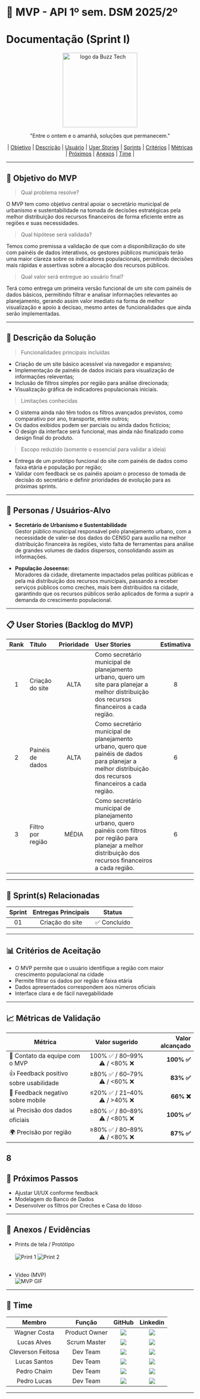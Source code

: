 # 📌 MVP - API 1º sem. DSM 2025/2º

# Documentação (Sprint I)

<p align="center">
      <img src="https://github.com/user-attachments/assets/6a2c0103-81cb-4431-81b9-643b9f40add8" alt="logo da Buzz Tech" width="200">
      <p align="center">"Entre o ontem e o amanhã, soluções que permanecem."</p>

<p align="center">
  | <a href ="#objetivo">Objetivo</a>  |
  <a href ="#descricao">Descrição</a>  |   
  <a href ="#usuario">Usuário</a>  |
  <a href ="#us">User Stories</a>  |   
  <a href ="#sprints">Sprints</a>  |
  <a href ="#criterios">Critérios</a>  | 
  <a href ="#metricas">Métricas</a>  | 
  <a href ="#proximos">Próximos</a>  | 
  <a href ="#anexos">Anexos</a>  |
  <a href ="#time">Time</a> |
</p>

---

## 🎯 Objetivo do MVP <a id="objetivo"></a>

> Qual problema resolve?

O MVP tem como objetivo central apoiar o secretário municipal de urbanismo e sustentabilidade na tomada de decisões estratégicas pela melhor distribuição dos recursos financeiros de forma eficiente entre as regiões e suas necessidades.

> Qual hipótese será validada?

Temos como premissa a validação de que com a disponibilização do site com painéis de dados interativos, os gestores públicos municipais terão uma maior clareza sobre os indicadores populacionais, permitindo decisões mais rápidas e assertivas sobre a alocação dos recursos públicos.

> Qual valor será entregue ao usuário final?

Terá como entrega um primeira versão funcional de um site com painéis de dados básicos, permitindo filtrar e analisar informações relevantes ao planejamento, gerando assim valor imediato na forma de melhor visualização e apoio à decisao, mesmo antes de funcionalidades que ainda serão implementadas.

---

## 📝 Descrição da Solução <a id="descricao"></a>

> Funcionalidades principais incluídas

<ul>
  <li> Criação de um site básico acessível via navegador e espansivo;</li>
  <li> Implementação de painéis de dados iniciais para visualização de informações releventas;</li>
  <li> Inclusão de filtros simples por região para análise direcionada;</li>
  <li> Visualização gráfica de indicadores populacionais iniciais.</li>
</ul>

> Limitações conhecidas

<ul>
  <li> O sistema ainda não têm todos os filtros avançados previstos, como comparativo por ano, transporte, entre outros;</li>
  <li> Os dados exibidos podem ser parciais ou ainda dados fictícios;</li>
  <li> O design da interface será funcional, mas ainda não finalizado como design final do produto.</li>
</ul>

> Escopo reduzido (somente o essencial para validar a ideia)

<ul>
  <li> Entrega de um protótipo funcional do site com painéis de dados como faixa etária e população por região;</li>
  <li> Validar com feedback se os painéis apoiam o processo de tomada de decisão do secretário e definir prioridades de evolução para as próximas sprints.</li>
</ul>

---

## 👥 Personas / Usuários-Alvo <a id="usuario"></a>

- **Secretário de Urbanismo e Sustentabilidade** <br>Gestor público municipal responsável pelo planejamento urbano, com a necessidade de valer-se dos dados do CENSO para auxílio na melhor distribuição financeira às regiões, visto falta de ferramentas para análise de grandes volumes de dados dispersos, consolidando assim as informações.

- **População Joseense:**<br>Moradores da cidade, diretamente impactados pelas políticas públicas e pela má distribuição dos recursos municipais, passando a receber serviços públicos como creches, mais bem distribuídos na cidade, garantindo que os recursos públicos serão aplicados de forma a suprir a demanda do crescimento populacional.

---

## 📋 User Stories (Backlog do MVP) <a id="us"></a>

| Rank | Título            | Prioridade | User Stories                                                                                                                                                       | Estimativa |
| :--: | :---------------- | :--------: | :----------------------------------------------------------------------------------------------------------------------------------------------------------------- | :--------: |
|  1   | Criação do site   |    ALTA    | Como secretário municipal de planejamento urbano, quero um site para planejar a melhor distribuição dos recursos financeiros a cada região.                        |     8      |
|  2   | Painéis de dados  |    ALTA    | Como secretário municipal de planejamento urbano, quero que painéis de dados para planejar a melhor distribuição dos recursos financeiros a cada região.           |     6      |
|  3   | Filtro por região |   MÉDIA    | Como secretário municipal de planejamento urbano, quero painéis com filtros por região para planejar a melhor distribuição dos recursos financeiros a cada região. |     6      |

---

## 📅 Sprint(s) Relacionadas <a id="sprints"></a>

| Sprint | Entregas Principais |    Status    |
| :----: | :-----------------: | :----------: |
|   01   |   Criação do site   | ✅ Concluído |

---

## 📊 Critérios de Aceitação <a id="criterios"></a>

- O MVP permite que o usuário identifique a região com maior crescimento populacional na cidade
- Permite filtrar os dados por região e faixa etária
- Dados apresentados correspondem aos números oficiais
- Interface clara e de fácil navegabilidade

---

## 📈 Métricas de Validação <a id="metricas"></a>

| Métrica                                |        Valor sugerido         | Valor alcançado |
| -------------------------------------- | :---------------------------: | --------------: |
| 👥 Contato da equipe com o MVP         | 100% ✅ / 80–99% ⚠️ / <80% ❌ |     **100% ✅** |
| 👍 Feedback positivo sobre usabilidade | ≥80% ✅ / 60–79% ⚠️ / <60% ❌ |      **83% ✅** |
| 📱 Feedback negativo sobre mobile      | ≤20% ✅ / 21–40% ⚠️ / >40% ❌ |      **66% ❌** |
| 📊 Precisão dos dados oficiais         | ≥80% ✅ / 80–89% ⚠️ / <80% ❌ |     **100% ✅** |
| 🌍 Precisão por região                 | ≥80% ✅ / 80–89% ⚠️ / <80% ❌ |      **87% ✅** |

## 8

## 🚀 Próximos Passos <a id="proximo"></a>

- Ajustar UI/UX conforme feedback
- Modelagem do Banco de Dados
- Desenvolver os filtros por Creches e Casa do Idoso

---

## 📂 Anexos / Evidências <a id="anexos"></a>

- Prints de tela / Protótipo<br><br>
  ![Print 1](../Documentos/assets/sp1/MVP.print.1.jpg)
  ![Print 2](../Documentos/assets/sp1/MVP.print.2.jpg)<br><br>

- Vídeo (MVP)<br>
  ![MVP GIF](../Documentos/assets/sp1/MVP.gif)

---

## 👷 Time <a id="time"></a>

|      Membro       |    Função     |                                                                        GitHub                                                                         |                                                                                    Linkedin                                                                                     |
| :---------------: | :-----------: | :---------------------------------------------------------------------------------------------------------------------------------------------------: | :-----------------------------------------------------------------------------------------------------------------------------------------------------------------------------: |
|   Wagner Costa    | Product Owner | <a href="https://github.com/Costa-Wagner"><img src="https://img.shields.io/badge/GitHub-100000?style=for-the-badge&logo=github&logoColor=white"></a>  |     <a href="https://www.linkedin.com/in/wagner-costa-391b0726/"><img src="https://img.shields.io/badge/LinkedIn-0077B5?style=for-the-badge&logo=linkedin&logoColor=white">     |
|    Lucas Alves    | Scrum Master  | <a href="https://github.com/LuccasLukaDev"><img src="https://img.shields.io/badge/GitHub-100000?style=for-the-badge&logo=github&logoColor=white"></a> | <a href="https://www.linkedin.com/in/lucas-da-silva-alves-18852b2b3"><img src="https://img.shields.io/badge/LinkedIn-0077B5?style=for-the-badge&logo=linkedin&logoColor=white"> |
| Cleverson Feitosa |   Dev Team    |   <a href="https://github.com/clfeitosa"><img src="https://img.shields.io/badge/GitHub-100000?style=for-the-badge&logo=github&logoColor=white"></a>   |  <a href="https://www.linkedin.com/in/cleverson-feitosa-447768180/"><img src="https://img.shields.io/badge/LinkedIn-0077B5?style=for-the-badge&logo=linkedin&logoColor=white">  |
|   Lucas Santos    |   Dev Team    |   <a href="https://github.com/tirolasca"><img src="https://img.shields.io/badge/GitHub-100000?style=for-the-badge&logo=github&logoColor=white"></a>   |        <a href="https://www.linkedin.com/in/lucas-santostec/"><img src="https://img.shields.io/badge/LinkedIn-0077B5?style=for-the-badge&logo=linkedin&logoColor=white">        |
|    Pedro Chaim    |   Dev Team    |  <a href="https://github.com/Spockchaim"><img src="https://img.shields.io/badge/GitHub-100000?style=for-the-badge&logo=github&logoColor=white"></a>   |           <a href="https://www.linkedin.com/in/pedrochaim"><img src="https://img.shields.io/badge/LinkedIn-0077B5?style=for-the-badge&logo=linkedin&logoColor=white">           |
|    Pedro Lucas    |   Dev Team    | <a href="https://github.com/pedrodevroot"><img src="https://img.shields.io/badge/GitHub-100000?style=for-the-badge&logo=github&logoColor=white"></a>  |     <a href="https://www.linkedin.com/in/pedro-lucas-76870237b/"><img src="https://img.shields.io/badge/LinkedIn-0077B5?style=for-the-badge&logo=linkedin&logoColor=white">     |

---
